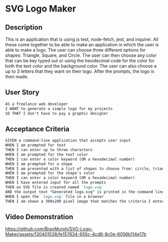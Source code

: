 # SVG Logo Maker

## Description

This is an application that is using js test, node-fetch, jest, and inquirer. All these come together to be able to make an application in which the user is able to make a logo. The user can choose three different options for shapes: Triangle, Square, and Circle. The user can then choose any color that can be key typed out or using the hexidecimal code for the color for both the text color and the background color. The user can also choose a up to 3 letters that they want on their logo. After the prompts, the logo is then made.

## User Story

```md
AS a freelance web developer
I WANT to generate a simple logo for my projects
SO THAT I don't have to pay a graphic designer
```

## Acceptance Criteria

```md
GIVEN a command-line application that accepts user input
WHEN I am prompted for text
THEN I can enter up to three characters
WHEN I am prompted for the text color
THEN I can enter a color keyword (OR a hexadecimal number)
WHEN I am prompted for a shape
THEN I am presented with a list of shapes to choose from: circle, triangle, and square
WHEN I am prompted for the shape's color
THEN I can enter a color keyword (OR a hexadecimal number)
WHEN I have entered input for all the prompts
THEN an SVG file is created named `logo.svg`
AND the output text "Generated logo.svg" is printed in the command line
WHEN I open the `logo.svg` file in a browser
THEN I am shown a 300x200 pixel image that matches the criteria I entered
```

## Video Demonstration

https://github.com/BrayMurph/SVG-Logo-Maker/assets/130401538/fe157634-655c-4cd8-8c0e-6056b114e17b
